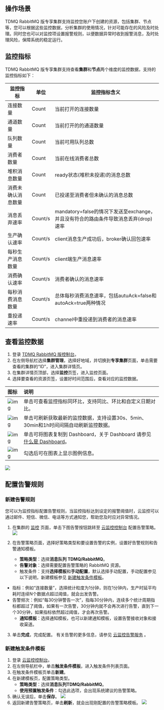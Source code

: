 ## 操作场景

TDMQ RabbitMQ 版专享集群支持监控您账户下创建的资源，包括集群、节点等，您可以根据这些监控数据，分析集群的使用情况，针对可能存在的风险及时处理。同时您也可以对监控项设置报警规则，以便数据异常时收到报警消息，及时处理风险，保障系统的稳定运行。

## 监控指标

TDMQ RabbitMQ 版专享集群支持查看**集群**和**节点**两个维度的监控数据，支持的监控指标如下：


| 监控指标           | 单位    | 监控指标含义                                                 |
| ------------------ | ------- | ------------------------------------------------------------ |
| 连接数量           | Count   | 当前打开的连接数量                                           |
| 通道数量           | Count   | 当前打开的的通道数量                                         |
| 队列数量           | Count   | 当前可用队列总数                                             |
| 消费者数量         | Count   | 当前在线消费者总数                                           |
| 堆积消息数量       | Count   | ready状态(堆积未投递)的消息总数                              |
| 消费未确认消息数量 | Count   | 已投递至消费者但未确认的消息总数                             |
| 消息丢弃速率       | Count/s | mandatory=false的情况下发送至exchange，并且没有符合的路由条件导致消息丢弃(drop)速率 |
| 生产确认速率       | Count/s | client消息生产成功后，broker确认回包速率                     |
| 每秒生产消息数量   | Count/s | client端生产消息速率                                         |
| 消费确认速率       | Count/s | 消费者确认的消息速率                                         |
| 每秒消费消息数量   | Count/s | 总体每秒消费消息速率，包括autuAck=false和autoAck=true两种情况 |
| 重投递速率         | Count/s | channel中重投递到消费者的消息速率                            |



## 查看监控数据

1. 登录 [TDMQ RabbitMQ 版控制台](https://console.cloud.tencent.com/tdmq/rabbit-cluster)。
2. 在左侧导航栏选择**集群管理**，选择好地域，并切换到**专享集群**页面，单击需要查看的集群的“ID”，进入集群详情页。
3. 在集群详情页顶部，选择**监控**页签，进入监控页面。
4. 选择要查看的资源页签，设置好时间范围后，查看对应的监控数据。

| 图标                                                         | 说明                                                         |
| :----------------------------------------------------------- | :----------------------------------------------------------- |
| ![img](https://main.qcloudimg.com/raw/9ba57bbd3b8ef3efc4f687d63d27a46d.png) | 单击可查看监控指标同环比，支持同比、环比和自定义日期对比。   |
| ![img](https://main.qcloudimg.com/raw/34bdbdbdabb7b5720bf17d78c636a4ad.png) | 单击可刷新获取最新的监控数据，支持设置30s、5min、30min和1h时间间隔自动刷新监控数据。 |
| ![img](https://main.qcloudimg.com/raw/8f2bf7f4df9ddd959f0ecb69fdda8e4c.png) | 单击可将图表复制到 Dashboard，关于 Dashboard 请参见 [什么是 Dashboard](https://cloud.tencent.com/document/product/248/47161)。 |
| ![img](https://main.qcloudimg.com/raw/af20129df7be46f33ab7d3598f6e9213.png) | 勾选后可在图表上显示图例信息。                               |

![](https://qcloudimg.tencent-cloud.cn/raw/a44a98d3a9597093569aef198ad106b9.png)

## 配置告警规则

### 新建告警规则

您可以为监控指标配置告警规则，当监控指标达到设定的报警阈值时，云监控可以通过邮件、短信、微信、电话等方式通知您，帮助您及时应对异常情况。

1. 在集群的 [监控](https://console.cloud.tencent.com/tdmq/rabbit-cluster-detail) 页面，单击下图告警按钮跳转至 [云监控控制台](https://console.cloud.tencent.com/monitor/policylist) 配置告警策略。
   ![](https://qcloudimg.tencent-cloud.cn/raw/4db136f8dc334d12aeacd62de71bd06d.png)

2. 在告警策略页面，选择好策略类型和要设置告警的实例，设置好告警规则和告警通知模板。
   - **策略类型**：选择**消息队列 TDMQ/RabbitMQ**。
   - **告警对象**：选择需要配置告警策略的 RabbitMQ 资源。
   - 触发条件：支持**选择模板**和**手动配置**，默认选择手动配置，手动配置参见以下说明，新建模板参见 [新建触发条件模板](#model)。
     <dx-alert infotype="explain" title="">

 - 指标：例如“连接数量”，选择统计粒度为1分钟，则在1分钟内，生产时延平均耗时连续N个数据点超过阈值，就会出发告警。
 - 告警频次：例如“每30分钟警告一次”，指每30分钟内，连续多个统计周期指标都超过了阈值，如果有一次告警，30分钟内就不会再次进行告警，直到下一个30分钟，如果指标依然超过阈值，才会再次告警。
   </dx-alert>
   - **通知模板**：选择通知模板，也可以新建通知模板，设置告警接收对象和接收渠道。

3. 单击**完成**，完成配置。
   <dx-alert infotype="explain" title="">
   有关告警的更多信息，请参见 [云监控告警服务](https://cloud.tencent.com/document/product/248/50398) 。
   </dx-alert>


[](id:model)

### 新建触发条件模板

1. 登录 [云监控控制台](https://console.cloud.tencent.com/monitor/)。
2. 在左侧导航栏中，单击**触发条件模板**，进入触发条件列表页面。
3. 在触发条件模板页单击**新建**。
4. 在新建模板页，配置策略类型。
   - **策略类型**：选择**消息队列TDMQ/RabbitMQ**。
   - **使用预置触发条件**：勾选此选项，会出现系统建议的告警策略。
5. 确认无误后，单击**保存**。
   ![](https://qcloudimg.tencent-cloud.cn/raw/07dcc7044fde9e78d9dd035f93d8304f.png)
6. 返回新建告警策略页，单击**刷新**，就会出现刚配置的告警策略模板。
   ![](https://qcloudimg.tencent-cloud.cn/raw/a095c0b7ed7fbd9f89e048fc8517e329.png)
